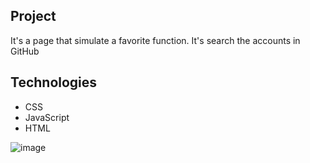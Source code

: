 ## Project 
It's a page that simulate a favorite function. It's search the accounts in GitHub

## Technologies
- CSS
- JavaScript
- HTML 

![image](https://github.com/JuliaPnS/stage-6desafio2GitFavorite/assets/66971019/adcd79bb-3bbc-4d7b-9b3a-64137010960c)
